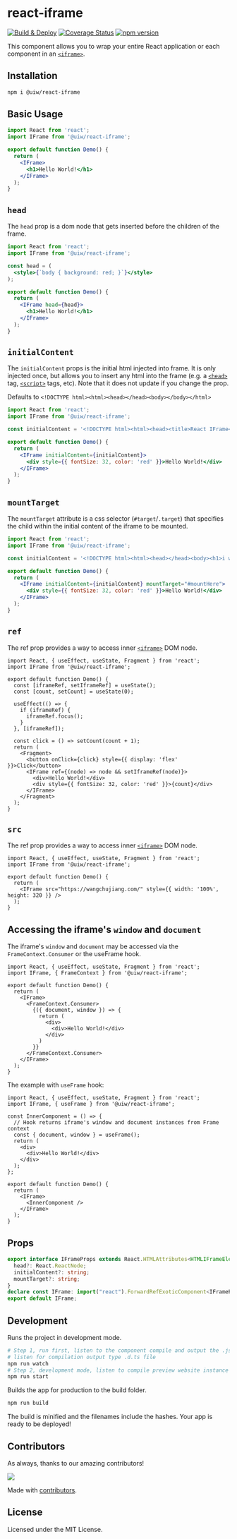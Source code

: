 react-iframe
===

[![Build & Deploy](https://github.com/uiwjs/react-iframe/actions/workflows/ci.yml/badge.svg)](https://github.com/uiwjs/react-iframe/actions/workflows/ci.yml)
[![Coverage Status](https://uiwjs.github.io/react-iframe/badges.svg)](https://uiwjs.github.io/react-iframe/coverage/lcov-report/)
[![npm version](https://img.shields.io/npm/v/@uiw/react-iframe.svg)](https://www.npmjs.com/package/@uiw/react-iframe)

This component allows you to wrap your entire React application or each component in an [`<iframe>`](https://developer.mozilla.org/en-US/docs/Web/HTML/Element/iframe).

## Installation

```bash
npm i @uiw/react-iframe
```

## Basic Usage

```jsx mdx:preview
import React from 'react';
import IFrame from '@uiw/react-iframe';

export default function Demo() {
  return (
    <IFrame>
      <h1>Hello World!</h1>
    </IFrame>
  );
}
```

## `head`

The `head` prop is a dom node that gets inserted before the children of the frame. 

```jsx mdx:preview
import React from 'react';
import IFrame from '@uiw/react-iframe';

const head = (
  <style>{`body { background: red; }`}</style>
);

export default function Demo() {
  return (
    <IFrame head={head}>
      <h1>Hello World!</h1>
    </IFrame>
  );
}
```

## `initialContent`

The `initialContent` props is the initial html injected into frame. It is only injected once, but allows you to insert any html into the frame (e.g. a [`<head>`](https://developer.mozilla.org/en-US/docs/Web/HTML/Element/head) tag, [`<script>`](https://developer.mozilla.org/en-US/docs/Web/HTML/Element/script) tags, etc). Note that it does not update if you change the prop. 

Defaults to `<!DOCTYPE html><html><head></head><body></body></html>`

```jsx mdx:preview
import React from 'react';
import IFrame from '@uiw/react-iframe';

const initialContent = '<!DOCTYPE html><html><head><title>React IFrame</title><meta name="keywords" content="react,iframe,component,development" /></head><body></body></html>';

export default function Demo() {
  return (
    <IFrame initialContent={initialContent}>
      <div style={{ fontSize: 32, color: 'red' }}>Hello World!</div>
    </IFrame>
  );
}
```

## `mountTarget`

The `mountTarget` attribute is a css selector (`#target`/`.target`) that specifies the child within the initial content of the iframe to be mounted.

```jsx mdx:preview
import React from 'react';
import IFrame from '@uiw/react-iframe';

const initialContent = '<!DOCTYPE html><html><head></head><body><h1>i wont be changed</h1><div id="mountHere"></div></body></html>';

export default function Demo() {
  return (
    <IFrame initialContent={initialContent} mountTarget="#mountHere">
      <div style={{ fontSize: 32, color: 'red' }}>Hello World!</div>
    </IFrame>
  );
}
```

## `ref`

The ref prop provides a way to access inner [`<iframe>`](https://developer.mozilla.org/en-US/docs/Web/HTML/Element/iframe) DOM node.

```tsx mdx:preview
import React, { useEffect, useState, Fragment } from 'react';
import IFrame from '@uiw/react-iframe';

export default function Demo() {
  const [iframeRef, setIframeRef] = useState();
  const [count, setCount] = useState(0);

  useEffect(() => {
    if (iframeRef) {
      iframeRef.focus();
    }
  }, [iframeRef]);

  const click = () => setCount(count + 1);
  return (
    <Fragment>
      <button onClick={click} style={{ display: 'flex' }}>Click</button>
      <IFrame ref={(node) => node && setIframeRef(node)}>
        <div>Hello World!</div>
        <div style={{ fontSize: 32, color: 'red' }}>{count}</div>
      </IFrame>
    </Fragment>
  );
}
```

## `src`

The ref prop provides a way to access inner [`<iframe>`](https://developer.mozilla.org/en-US/docs/Web/HTML/Element/iframe) DOM node.

```tsx mdx:preview
import React, { useEffect, useState, Fragment } from 'react';
import IFrame from '@uiw/react-iframe';

export default function Demo() {
  return (
    <IFrame src="https://wangchujiang.com/" style={{ width: '100%', height: 320 }} />
  );
}
```

## Accessing the iframe's `window` and `document`

The iframe's `window` and `document` may be accessed via the `FrameContext.Consumer` or the useFrame hook.

```tsx mdx:preview
import React, { useEffect, useState, Fragment } from 'react';
import IFrame, { FrameContext } from '@uiw/react-iframe';

export default function Demo() {
  return (
    <IFrame>
      <FrameContext.Consumer>
        {({ document, window }) => {
          return (
            <div>
              <div>Hello World!</div>
            </div>
          )
        }}
      </FrameContext.Consumer>
    </IFrame>
  );
}
```

The example with `useFrame` hook:

```tsx mdx:preview
import React, { useEffect, useState, Fragment } from 'react';
import IFrame, { useFrame } from '@uiw/react-iframe';

const InnerComponent = () => {
  // Hook returns iframe's window and document instances from Frame context
  const { document, window } = useFrame();
  return (
    <div>
      <div>Hello World!</div>
    </div>
  );
};

export default function Demo() {
  return (
    <IFrame>
      <InnerComponent />
    </IFrame>
  );
}
```

## Props

```ts
export interface IFrameProps extends React.HTMLAttributes<HTMLIFrameElement> {
  head?: React.ReactNode;
  initialContent?: string;
  mountTarget?: string;
}
declare const IFrame: import("react").ForwardRefExoticComponent<IFrameProps & import("react").RefAttributes<HTMLIFrameElement>>;
export default IFrame;
```

## Development

Runs the project in development mode.  

```bash
# Step 1, run first, listen to the component compile and output the .js file
# listen for compilation output type .d.ts file
npm run watch
# Step 2, development mode, listen to compile preview website instance
npm run start
```

Builds the app for production to the build folder.

```bash
npm run build
```

The build is minified and the filenames include the hashes.
Your app is ready to be deployed!


## Contributors

As always, thanks to our amazing contributors!

<a href="https://github.com/uiwjs/react-iframe/graphs/contributors">
  <img src="https://uiwjs.github.io/react-iframe/CONTRIBUTORS.svg" />
</a>

Made with [contributors](https://github.com/jaywcjlove/github-action-contributors).

## License

Licensed under the MIT License.